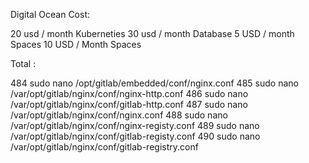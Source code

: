 Digital Ocean Cost:

20 usd / month Kuberneties
30 usd / month Database 
5 USD / month Spaces
10 USD / Month Spaces

Total : 

  484  sudo nano /opt/gitlab/embedded/conf/nginx.conf
  485  sudo nano /var/opt/gitlab/nginx/conf/nginx-http.conf
  486  sudo nano /var/opt/gitlab/nginx/conf/gitlab-http.conf
  487  sudo nano /var/opt/gitlab/nginx/conf/nginx.conf
  488  sudo nano /var/opt/gitlab/nginx/conf/nginx-registy.conf
  489  sudo nano /var/opt/gitlab/nginx/conf/gitlab-registy.conf
  490  sudo nano /var/opt/gitlab/nginx/conf/gitlab-registry.conf
